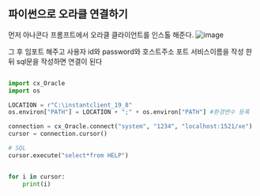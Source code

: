 ## 파이썬으로 오라클 연결하기


먼저 아나콘다 프롬프트에서 오라클 클라이언트를 인스톨 해준다.
![image](https://user-images.githubusercontent.com/77717717/126340738-0158c448-f1b2-4f38-a07b-dd33db6605d4.png)



그 후 임포트 해주고 사용자 id와 password와 호스트주소 포트 서비스이름을 작성 한뒤 sql문을 작성하면 연결이 된다
```python

import cx_Oracle
import os

LOCATION = r"C:\instantclient_19_8"
os.environ["PATH"] = LOCATION + ";" + os.environ["PATH"] #환경변수 등록

connection = cx_Oracle.connect("system", "1234", "localhost:1521/xe")
cursor = connection.cursor()

# SQL
cursor.execute("select*from HELP")


for i in cursor:
    print(i)
```
